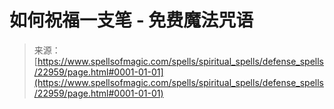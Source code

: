 <!--yml

category: 未分类

date: 2024-06-12 19:07:43

-->

# 如何祝福一支笔 - 免费魔法咒语

> 来源：[https://www.spellsofmagic.com/spells/spiritual_spells/defense_spells/22959/page.html#0001-01-01](https://www.spellsofmagic.com/spells/spiritual_spells/defense_spells/22959/page.html#0001-01-01)
